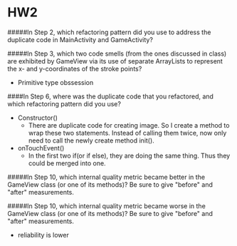 HW2
========

#####In Step 2, which refactoring pattern did you use to address the duplicate code in MainActivity and GameActivity?



#####In Step 3, which two code smells (from the ones discussed in class) are exhibited by GameView via its use of separate ArrayLists to represent the x- and y-coordinates of the stroke points?
- Primitive type obssession

####In Step 6, where was the duplicate code that you refactored, and which refactoring pattern did you use?
- Constructor()
  - There are duplicate code for creating image. So I create a method to wrap these two statements. Instead of calling them twice, now only need to call the newly create method init().
- onTouchEvent()  
  - In the first two if(or if else), they are doing the same thing. Thus they could be merged into one.


#####In Step 10, which internal quality metric became better in the GameView class (or one of its methods)? Be sure to give "before" and "after" measurements.


#####In Step 10, which internal quality metric became worse in the GameView class (or one of its methods)? Be sure to give "before" and "after" measurements.
- reliability is lower
